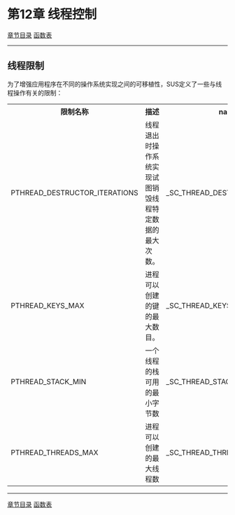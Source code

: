 <h1 id=file_notes>
    第12章 线程控制
</h1>

[章节目录](../../README.md#title_ch12 "返回章节目录")
[函数表](func.md "进入函数表")

---

<h2 id=ch_12.2>
    线程限制
</h2>

为了增强应用程序在不同的操作系统实现之间的可移植性，SUS定义了一些与线程操作有关的限制：

<table>
    <tr><th>限制名称</th><th>描述</th><th>name参数</th></tr>
    <tr>
        <td>PTHREAD_DESTRUCTOR_ITERATIONS</td>
        <td>线程退出时操作系统实现试图销毁线程特定数据的最大次数。</td>
        <td>_SC_THREAD_DESTRUCTOR_ITERATIONS</td>
    </tr>
    <tr>
        <td>PTHREAD_KEYS_MAX</td>
        <td>进程可以创建的键的最大数目。</td>
        <td>_SC_THREAD_KEYS_MAX</td>
    </tr>
    <tr>
        <td>PTHREAD_STACK_MIN</td>
        <td>一个线程的栈可用的最小字节数</td>
        <td>_SC_THREAD_STACK_MIN</td>
    </tr>
    <tr>
        <td>PTHREAD_THREADS_MAX</td>
        <td>进程可以创建的最大线程数</td>
        <td>_SC_THREAD_THREADS_MAX</td>
    </tr>
</table>

---

[章节目录](../../README.md#title_ch12 "返回章节目录")
[函数表](func.md "进入函数表")